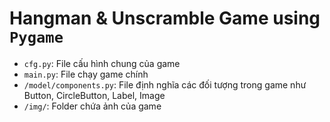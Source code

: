 # Hangman & Unscramble Game using `Pygame`
- `cfg.py`: File cấu hình chung của game
- `main.py`: File chạy game chính
- `/model/components.py`: File định nghĩa các đối tượng trong game như Button, CircleButton, Label, Image
- `/img/`: Folder chứa ảnh của game